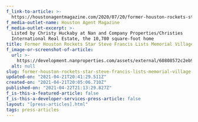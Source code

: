 ```yaml
---
f_link-to-article: >-
  https://houstonagentmagazine.com/2020/07/20/former-houston-rockets-star-steve-francis-lists-memorial-village-home/
f_media-outlet-name: Houston Agent Magazine
f_media-outlet-excerpt: >-
  Listed by Christy Huckaby at Nan and Company Properties/Christies
  International Real Estate, the 10,780 square-foot home
title: Former Houston Rockets Star Steve Francis Lists Memorial Village Home
f_image-or-screenshot-of-article:
  url: >-
    https://development.nanproperties.com/assets/external/60808572c2eb9e4e646a9e4d_screen_shot_2021-04-21_at_11.36.41_AM.png
  alt: null
slug: former-houston-rockets-star-steve-francis-lists-memorial-village-home
updated-on: "2021-04-21T20:41:29.511Z"
created-on: "2021-04-21T20:05:06.710Z"
published-on: "2021-04-22T21:13:29.827Z"
f_is-this-a-featured-article: false
f_is-this-a-developer-services-press-article: false
layout: "[press-articles].html"
tags: press-articles
---
```

